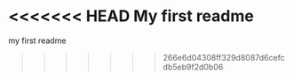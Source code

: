 <<<<<<< HEAD
My first readme
=======
my first readme
>>>>>>> 266e6d04308ff329d8087d6cefcdb5eb9f2d0b06
